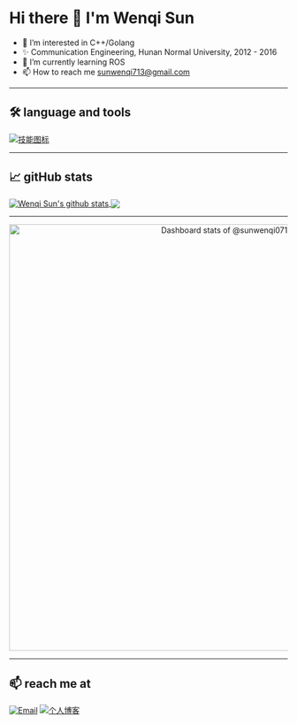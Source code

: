 # Hi there 👋 I'm Wenqi Sun
- 👀 I’m interested in C++/Golang
- ✨ Communication Engineering, Hunan Normal University, 2012 - 2016
- 🌱 I’m currently learning ROS
- 📫 How to reach me sunwenqi713@gmail.com

---

## 🛠️ language and tools

[![技能图标](https://skillicons.dev/icons?i=c,cpp,dotnet,go,python,java,qt,ros,docker,cmake,git,github,visualstudio,vscode)](https://skillicons.dev)  

---

## 📈 gitHub stats
<a href="https://github.com/sunwenqi0713/github-readme-stats">
  <img align="center" src="https://github-readme-stats.vercel.app/api?username=sunwenqi0713&show_icons=true&include_all_commits=true&theme=buefy&hide_border=true" alt="Wenqi Sun's github stats" />
</a>
<a href="https://github.com/sunwenqi0713/github-readme-stats">
  <img align="center" src="https://github-readme-stats.vercel.app/api/top-langs/?username=sunwenqi0713&layout=compact&theme=buefy&hide_border=true" />
</a>

---

<a href="https://next.ossinsight.io/widgets/official/compose-user-dashboard-stats?user_id=29433299" target="_blank" style="display: block" align="center">
  <picture>
    <source media="(prefers-color-scheme: dark)" srcset="https://next.ossinsight.io/widgets/official/compose-user-dashboard-stats/thumbnail.png?user_id=29433299&image_size=auto&color_scheme=dark" width="771" height="auto">
    <img alt="Dashboard stats of @sunwenqi0713" src="https://next.ossinsight.io/widgets/official/compose-user-dashboard-stats/thumbnail.png?user_id=29433299&image_size=auto&color_scheme=light" width="771" height="auto">
  </picture>
</a>

---

## 📫 reach me at

[![Email](https://img.shields.io/badge/邮箱-sunwenqi713@gmail.com-important?style=flat&logo=gmail)](mailto:sunwenqi713@gmail.com)
[![个人博客](https://img.shields.io/badge/博客-CSDN-green?style=flat&logo=wordpress)](https://blog.csdn.net/laplaya?type=blog)

